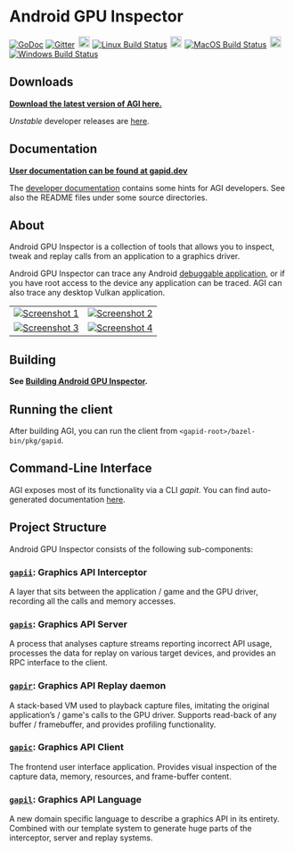 # Android GPU Inspector

[![GoDoc](https://godoc.org/github.com/google/gapid?status.svg)](https://godoc.org/github.com/google/gapid)
[![Gitter](https://badges.gitter.im/google/gapid.svg)](https://gitter.im/google/gapid?utm_source=badge&utm_medium=badge&utm_campaign=pr-badge&utm_content=badge)
<img alt="Linux" src="kokoro/img/linux.png" width="20px" height="20px" hspace="2px"/>
[![Linux Build Status](https://agi-build.storage.googleapis.com/badges/build_status_linux.svg)](https://agi-build.storage.googleapis.com/badges/build_result_linux.html)
<img alt="MacOS" src="kokoro/img/macos.png" width="20px" height="20px" hspace="2px"/>
[![MacOS Build Status](https://agi-build.storage.googleapis.com/badges/build_status_macos.svg)](https://agi-build.storage.googleapis.com/badges/build_result_macos.html)
<img alt="Windows" src="kokoro/img/windows.png" width="20px" height="20px" hspace="2px"/>
[![Windows Build Status](https://agi-build.storage.googleapis.com/badges/build_status_windows.svg)](https://agi-build.storage.googleapis.com/badges/build_result_windows.html)

## Downloads

**[Download the latest version of AGI here.](https://github.com/google/agi/releases)**

*Unstable* developer releases are [here](https://github.com/google/agi-dev-releases/releases).

## Documentation

**[User documentation can be found at gapid.dev](https://gapid.dev)**

The [developer documentation](DEVDOC.md) contains some hints for AGI
developers. See also the README files under some source directories.

## About

Android GPU Inspector is a collection of tools that allows you to inspect, tweak and replay calls from an application to a graphics driver.

Android GPU Inspector can trace any Android [debuggable application](https://developer.android.com/guide/topics/manifest/application-element.html#debug), or if you have root access to the device any application can be traced.
AGI can also trace any desktop Vulkan application.

<table>
  <tr>
    <td>
      <a href="https://gapid.dev/images/screenshots/framebuffer.png">
        <img src="https://gapid.dev/images/screenshots/framebuffer_thumb.jpg" alt="Screenshot 1">
      </a>
    </td>
    <td>
      <a href="https://gapid.dev/images/screenshots/geometry.png">
        <img src="https://gapid.dev/images/screenshots/geometry_thumb.jpg" alt="Screenshot 2">
      </a>
    </td>
  </tr>
  <tr>
    <td>
      <a href="https://gapid.dev/images/screenshots/textures.png">
        <img src="https://gapid.dev/images/screenshots/textures_thumb.jpg" alt="Screenshot 3">
      </a>
    </td>
    <td>
      <a href="https://gapid.dev/images/screenshots/shaders.png">
        <img src="https://gapid.dev/images/screenshots/shaders_thumb.jpg" alt="Screenshot 4">
      </a>
    </td>
  </tr>
</table>

## Building

**See [Building Android GPU Inspector](BUILDING.md).**

## Running the client

After building AGI, you can run the client from `<gapid-root>/bazel-bin/pkg/gapid`.

## Command-Line Interface

AGI exposes most of its functionality via a CLI *gapit*. You can find auto-generated documentation [here](https://gapid.dev/cli/).

## Project Structure

Android GPU Inspector consists of the following sub-components:

### [`gapii`](gapii): Graphics API Interceptor
A layer that sits between the application / game and the GPU driver, recording all the calls and memory accesses.

### [`gapis`](gapis): Graphics API Server
A process that analyses capture streams reporting incorrect API usage, processes the data for replay on various target devices, and provides an RPC interface to the client.

### [`gapir`](gapir): Graphics API Replay daemon
A stack-based VM used to playback capture files, imitating the original application’s / game's calls to the GPU driver. Supports read-back of any buffer / framebuffer, and provides profiling functionality.

### [`gapic`](gapic): Graphics API Client
The frontend user interface application. Provides visual inspection of the capture data, memory, resources, and frame-buffer content.

### [`gapil`](gapil): Graphics API Language
A new domain specific language to describe a graphics API in its entirety. Combined with our template system to generate huge parts of the interceptor, server and replay systems.
